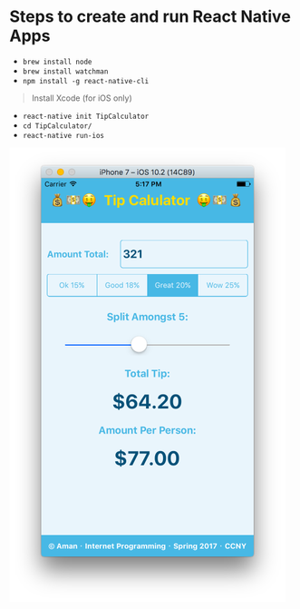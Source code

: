 # Steps to create and run React Native Apps

* ` brew install node `
* ` brew install watchman `
* ` npm install -g react-native-cli `
> Install Xcode (for iOS only)
* ` react-native init TipCalculator `
* ` cd TipCalculator/ `
* ` react-native run-ios `
  
![App Sreenshot](https://raw.githubusercontent.com/amandeeepsingh/TipCalculator-ReactNative/master/AppScreenShot.png "App Sreenshot")
